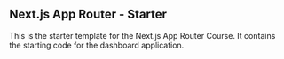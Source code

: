 ## Next.js App Router - Starter

This is the starter template for the Next.js App Router Course. It contains the starting code for the dashboard application.

